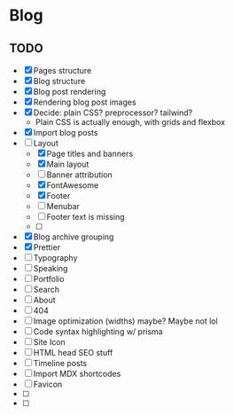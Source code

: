 # Blog

## TODO

- [x] Pages structure
- [x] Blog structure
- [x] Blog post rendering
- [x] Rendering blog post images
- [x] Decide: plain CSS? preprocessor? tailwind?
  - Plain CSS is actually enough, with grids and flexbox
- [x] Import blog posts
- [ ] Layout
  - [x] Page titles and banners
  - [x] Main layout
  - [ ] Banner attribution
  - [x] FontAwesome
  - [x] Footer
  - [ ] Menubar
  - [ ] Footer text is missing
  - [ ]
- [x] Blog archive grouping
- [x] Prettier
- [ ] Typography
- [ ] Speaking
- [ ] Portfolio
- [ ] Search
- [ ] About
- [ ] 404
- [ ] Image optimization (widths) maybe? Maybe not lol
- [ ] Code syntax highlighting w/ prisma
- [ ] Site Icon
- [ ] HTML head SEO stuff
- [ ] Timeline posts
- [ ] Import MDX shortcodes
- [ ] Favicon
- [ ]
- [ ]
